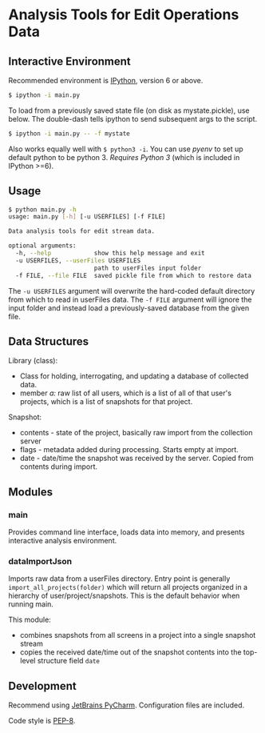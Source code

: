 # Analysis Tools for Edit Operations Data

## Interactive Environment
Recommended environment is [IPython](https://github.com/ipython/ipython), version 6 or above. 
```bash
$ ipython -i main.py
```
To load from a previously saved state file (on disk as mystate.pickle), use below.
The double-dash tells ipython to send subsequent args to the script.
```bash
$ ipython -i main.py -- -f mystate
```
Also works equally well with ```$ python3 -i```.
You can use *pyenv* to set up default python to be python 3.
*Requires Python 3* (which is included in IPython >=6). 

## Usage
```bash
$ python main.py -h
usage: main.py [-h] [-u USERFILES] [-f FILE]

Data analysis tools for edit stream data.

optional arguments:
  -h, --help            show this help message and exit
  -u USERFILES, --userFiles USERFILES
                        path to userFiles input folder
  -f FILE, --file FILE  saved pickle file from which to restore data
```
The `-u USERFILES` argument will overwrite the hard-coded default directory from which to read in userFiles data.
The `-f FILE` argument will ignore the input folder and instead load a previously-saved database from the given file.

## Data Structures
Library (class):
* Class for holding, interrogating, and updating a database of collected data.
* member *a:* raw list of all users, which is a list of all of that user's projects, which is a list of snapshots for that project.

Snapshot:
* contents - state of the project, basically raw import from the collection server
* flags - metadata added during processing. Starts empty at import.
* date - date/time the snapshot was received by the server. Copied from contents during import.

## Modules
### main
Provides command line interface, loads data into memory, and presents interactive analysis environment. 

### dataImportJson
Imports raw data from a userFiles directory. Entry point is generally ```import_all_projects(folder)``` which will 
return all projects organized in a hierarchy of user/project/snapshots. This is the default behavior when running main.

This module:
* combines snapshots from all screens in a project into a single snapshot stream 
* copies the received date/time out of the snapshot contents into the top-level structure field ```date```

## Development
Recommend using [JetBrains PyCharm](https://www.jetbrains.com/pycharm/). Configuration files are included. 

Code style is [PEP-8](https://www.python.org/dev/peps/pep-0008/). 
